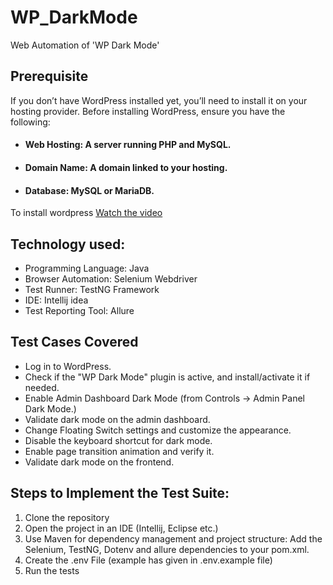 # WP_DarkMode
Web Automation of 'WP Dark Mode'

## Prerequisite
If you don’t have WordPress installed yet, you’ll need to install it on your hosting provider.
Before installing WordPress, ensure you have the following:

* #### Web Hosting: A server running PHP and MySQL.
* #### Domain Name: A domain linked to your hosting.
* #### Database: MySQL or MariaDB.

To install wordpress  [Watch the video](https://www.youtube.com/watch?v=usoJ6ckzUz8&list=PLyx8809HprAbF6uQ0P7fue4OX9l7GaoMD)


## Technology used:
* Programming Language: Java
* Browser Automation: Selenium Webdriver
* Test Runner: TestNG Framework
* IDE: Intellij idea
* Test Reporting Tool:  Allure

## Test Cases Covered
* Log in to WordPress.
* Check if the "WP Dark Mode" plugin is active, and install/activate it if needed.
* Enable Admin Dashboard Dark Mode (from Controls → Admin Panel Dark Mode.)
* Validate dark mode on the admin dashboard.
* Change Floating Switch settings and customize the appearance.
* Disable the keyboard shortcut for dark mode.
* Enable page transition animation and verify it.
* Validate dark mode on the frontend.
 
## Steps to Implement the Test Suite:
1. Clone the repository
2. Open the project in an IDE (Intellij, Eclipse etc.)
3. Use Maven for dependency management and project structure: Add the Selenium, TestNG, Dotenv and allure dependencies to your pom.xml.
4. Create the .env File (example has given in .env.example file)
5. Run the tests
